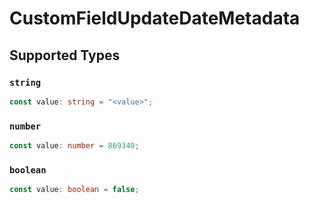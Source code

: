 # CustomFieldUpdateDateMetadata


## Supported Types

### `string`

```typescript
const value: string = "<value>";
```

### `number`

```typescript
const value: number = 869340;
```

### `boolean`

```typescript
const value: boolean = false;
```

